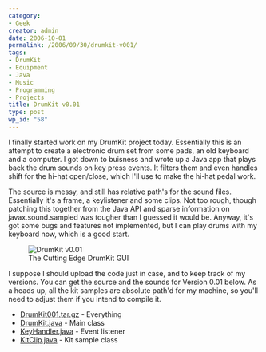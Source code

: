```yaml
---
category:
- Geek
creator: admin
date: 2006-10-01
permalink: /2006/09/30/drumkit-v001/
tags:
- DrumKit
- Equipment
- Java
- Music
- Programming
- Projects
title: DrumKit v0.01
type: post
wp_id: "58"
---
```


I finally started work on my DrumKit project today.  Essentially this is an attempt to create a electronic drum set from some pads, an old keyboard and a computer.  I got down to buisness and wrote up a Java app that plays back the drum sounds on key press events. It filters them and even handles shift for the hi-hat open/close, which I'll use to make the hi-hat pedal work.

The source is messy, and still has relative path's for the sound files.  Essentially it's a frame, a keylistener and some clips. Not too rough, though patching this together from the Java API and sparse information on javax.sound.sampled was tougher than I guessed it would be.  Anyway, it's got some bugs and features not implemented, but I can play drums with my keyboard now, which is a good start.

<figure>
  <img src="https://static.velvetcache.org/projects/drumkit/drumkit001.jpg" alt="DrumKit v0.01" />
  <figcaption>The Cutting Edge DrumKit GUI</figcaption>
</figure>

I suppose I should upload the code just in case, and to keep track of my versions.  You can get the source and the sounds for Version 0.01 below.  As a heads up, all the kit samples are absolute path'd for my machine, so you'll need to adjust them if you intend to compile it.

- [ DrumKit001.tar.gz](https://static.velvetcache.org/projects/drumkit/DrumKit001.tar.gz) - Everything
- [ DrumKit.java](https://static.velvetcache.org/projects/drumkit/v001Source/DrumKit.java) - Main class
- [ KeyHandler.java](https://static.velvetcache.org/projects/drumkit/v001Source/KeyHandler.java) - Event listener
- [ KitClip.java](https://static.velvetcache.org/projects/drumkit/v001Source/KitClip.java) - Kit sample class
